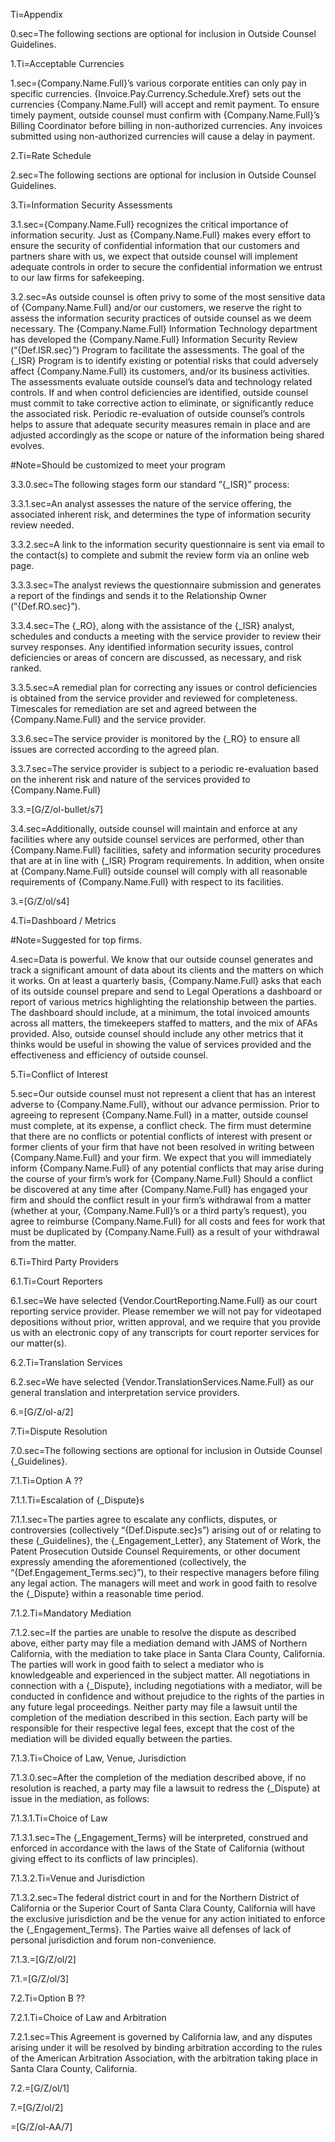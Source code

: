 Ti=Appendix

0.sec=The following sections are optional for inclusion in Outside Counsel Guidelines. 

1.Ti=Acceptable Currencies

1.sec={Company.Name.Full}’s various corporate entities can only pay in specific currencies.  {Invoice.Pay.Currency.Schedule.Xref} sets out the currencies {Company.Name.Full} will accept and remit payment.  To ensure timely payment, outside counsel must confirm with {Company.Name.Full}’s Billing Coordinator before billing in non-authorized currencies. Any invoices submitted using non-authorized currencies will cause a delay in payment. 

2.Ti=Rate Schedule

2.sec=The following sections are optional for inclusion in Outside Counsel Guidelines. 

3.Ti=Information Security Assessments

3.1.sec={Company.Name.Full} recognizes the critical importance of information security. Just as {Company.Name.Full} makes every effort to ensure the security of confidential information that our customers and partners share with us, we expect that outside counsel will implement adequate controls in order to secure the confidential information we entrust to our law firms for safekeeping. 

3.2.sec=As outside counsel is often privy to some of the most sensitive data of {Company.Name.Full} and/or our customers, we reserve the right to assess the information security practices of outside counsel as we deem necessary. The {Company.Name.Full} Information Technology department has developed the {Company.Name.Full} Information Security Review (“{Def.ISR.sec}”) Program to facilitate the assessments. The goal of the {_ISR} Program is to identify existing or potential risks that could adversely affect {Company.Name.Full} its customers, and/or its business activities. The assessments evaluate outside counsel’s data and technology related controls. If and when control deficiencies are identified, outside counsel must commit to take corrective action to eliminate, or significantly reduce the associated risk. Periodic re-evaluation of outside counsel’s controls helps to assure that adequate security measures remain in place and are adjusted accordingly as the scope or nature of the information being shared evolves. 

#Note=Should be customized to meet your program

3.3.0.sec=The following stages form our standard ”{_ISR}” process: 

3.3.1.sec=An analyst assesses the nature of the service offering, the associated inherent risk, and determines the type of information security review needed. 

3.3.2.sec=A link to the information security questionnaire is sent via email to the contact(s) to complete and submit the review form via an online web page. 

3.3.3.sec=The analyst reviews the questionnaire submission and generates a report of the findings and sends it to the Relationship Owner (”{Def.RO.sec}”). 

3.3.4.sec=The {_RO}, along with the assistance of the {_ISR} analyst, schedules and conducts a meeting with the service provider to review their survey responses. Any identified information security issues, control deficiencies or areas of concern are discussed, as necessary, and risk ranked. 

3.3.5.sec=A remedial plan for correcting any issues or control deficiencies is obtained from the service provider and reviewed for completeness. Timescales for remediation are set and agreed between the {Company.Name.Full} and the service provider. 

3.3.6.sec=The service provider is monitored by the {_RO} to ensure all issues are corrected according to the agreed plan. 

3.3.7.sec=The service provider is subject to a periodic re-evaluation based on the inherent risk and nature of the services provided to {Company.Name.Full}

3.3.=[G/Z/ol-bullet/s7]

3.4.sec=Additionally, outside counsel will maintain and enforce at any facilities where any outside counsel services are performed, other than {Company.Name.Full} facilities, safety and information security procedures that are at in line with {_ISR} Program requirements. In addition, when onsite at {Company.Name.Full} outside counsel will comply with all reasonable requirements of {Company.Name.Full} with respect to its facilities.

3.=[G/Z/ol/s4]

4.Ti=Dashboard / Metrics

#Note=Suggested for top firms.

4.sec=Data is powerful.  We know that our outside counsel generates and track a significant amount of data about its clients and the matters on which it works.  On at least a quarterly basis, {Company.Name.Full} asks that each of its outside counsel prepare and send to Legal Operations a dashboard or report of various metrics highlighting the relationship between the parties.  The dashboard should include, at a minimum, the total invoiced amounts across all matters, the timekeepers staffed to matters, and the mix of AFAs provided.  Also, outside counsel should include any other metrics that it thinks would be useful in showing the value of services provided and the effectiveness and efficiency of outside counsel.

5.Ti=Conflict of Interest 

5.sec=Our outside counsel must not represent a client that has an interest adverse to {Company.Name.Full}, without our advance permission. Prior to agreeing to represent {Company.Name.Full} in a matter, outside counsel must complete, at its expense, a conflict check. The firm must determine that there are no conflicts or potential conflicts of interest with present or former clients of your firm that have not been resolved in writing between {Company.Name.Full} and your firm.  We expect that you will immediately inform {Company.Name.Full} of any potential conflicts that may arise during the course of your firm’s work for {Company.Name.Full} Should a conflict be discovered at any time after {Company.Name.Full} has engaged your firm and should the conflict result in your firm’s withdrawal from a matter (whether at your, {Company.Name.Full}’s or a third party’s request), you agree to reimburse {Company.Name.Full} for all costs and fees for work that must be duplicated by {Company.Name.Full} as a result of your withdrawal from the matter. 

6.Ti=Third Party Providers

6.1.Ti=Court Reporters

6.1.sec=We have selected {Vendor.CourtReporting.Name.Full} as our court reporting service provider. Please remember we will not pay for videotaped depositions without prior, written approval, and we require that you provide us with an electronic copy of any transcripts for court reporter services for our matter(s). 

6.2.Ti=Translation Services

6.2.sec=We have selected {Vendor.TranslationServices.Name.Full} as our general translation and interpretation service providers.

6.=[G/Z/ol-a/2]

7.Ti=Dispute Resolution

7.0.sec=The following sections are optional for inclusion in Outside Counsel {_Guidelines}. 

7.1.Ti=Option A ??

7.1.1.Ti=Escalation of {_Dispute}s

7.1.1.sec=The parties agree to escalate any conflicts, disputes, or controversies (collectively “{Def.Dispute.sec}s”) arising out of or relating to these {_Guidelines}, the {_Engagement_Letter}, any Statement of Work, the Patent Prosecution Outside Counsel Requirements, or other document expressly amending the aforementioned (collectively, the “{Def.Engagement_Terms.sec}”), to their respective managers before filing any legal action.  The managers will meet and work in good faith to resolve the {_Dispute} within a reasonable time period.

7.1.2.Ti=Mandatory Mediation

7.1.2.sec=If the parties are unable to resolve the dispute as described above, either party may file a mediation demand with JAMS of Northern California, with the mediation to take place in Santa Clara County, California. The parties will work in good faith to select a mediator who is knowledgeable and experienced in the subject matter. All negotiations in connection with a {_Dispute}, including negotiations with a mediator, will be conducted in confidence and without prejudice to the rights of the parties in any future legal proceedings. Neither party may file a lawsuit until the completion of the mediation described in this section.  Each party will be responsible for their respective legal fees, except that the cost of the mediation will be divided equally between the parties.  	

7.1.3.Ti=Choice of Law, Venue, Jurisdiction

7.1.3.0.sec=After the completion of the mediation described above, if no resolution is reached, a party may file a lawsuit to redress the {_Dispute} at issue in the mediation, as follows:

7.1.3.1.Ti=Choice of Law

7.1.3.1.sec=The {_Engagement_Terms} will be interpreted, construed and enforced in accordance with the laws of the State of California (without giving effect to its conflicts of law principles).

7.1.3.2.Ti=Venue and Jurisdiction

7.1.3.2.sec=The federal district court in and for the Northern District of California or the Superior Court of Santa Clara County, California will have the exclusive jurisdiction and be the venue for any action initiated to enforce the {_Engagement_Terms}. The Parties waive all defenses of lack of personal jurisdiction and forum non-convenience.	

7.1.3.=[G/Z/ol/2]

7.1.=[G/Z/ol/3]

7.2.Ti=Option B ??

7.2.1.Ti=Choice of Law and Arbitration

7.2.1.sec=This Agreement is governed by California law, and any disputes arising under it will be resolved by binding arbitration according to the rules of the American Arbitration Association, with the arbitration taking place in Santa Clara County, California.

7.2.=[G/Z/ol/1]

7.=[G/Z/ol/2]

=[G/Z/ol-AA/7]
